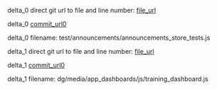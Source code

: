 delta_0 direct git url to file and line number: [file_url](https://www.github.com/softwerkskammer/Agora/commit/5e36881736e114e0256b7cb21d3e2e254dc86c08/#diff-c544203b44f4bd709bf7ae48341d2f840772e2119a20275fdbc6dcab1375ec1bL16)

delta_0 [commit_url0](https://www.github.com/softwerkskammer/Agora/commit/5e36881736e114e0256b7cb21d3e2e254dc86c08)

delta_0 filename: test/announcements/announcements_store_tests.js



delta_1 direct git url to file and line number: [file_url](https://www.github.com/digitalgreenorg/dg/commit/93956deb204d691e4e5b6bef2216a538b399c0b6/#diff-a1db5f7878a2f47f17e487d1030211a58262191419dd5eb8bae52b2a172b2913L189)

delta_1 [commit_url0](https://www.github.com/digitalgreenorg/dg/commit/93956deb204d691e4e5b6bef2216a538b399c0b6)

delta_1 filename: dg/media/app_dashboards/js/training_dashboard.js



